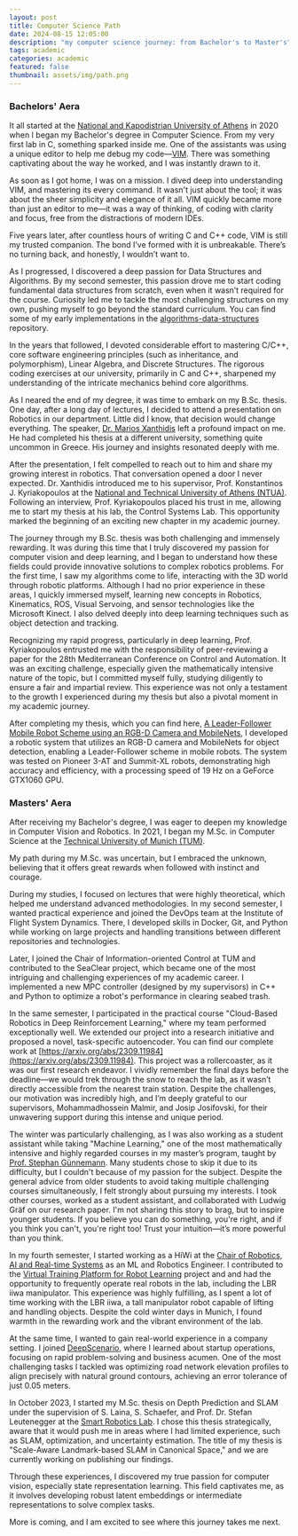 ```yaml
---
layout: post
title: Computer Science Path 
date: 2024-08-15 12:05:00
description: "my computer science journey: from Bachelor's to Master's"
tags: academic
categories: academic
featured: false
thumbnail: assets/img/path.png
---
```


### Bachelors' Aera

It all started at the [National and Kapodistrian University of Athens](https://www.di.uoa.gr/en) in 2020 when I began my Bachelor's degree in Computer Science. From my very first lab in C, something sparked inside me. One of the assistants was using a unique editor to help me debug my code—[VIM](https://www.vim.org/). There was something captivating about the way he worked, and I was instantly drawn to it. 

As soon as I got home, I was on a mission. I dived deep into understanding VIM, and mastering its every command. It wasn't just about the tool; it was about the sheer simplicity and elegance of it all. VIM quickly became more than just an editor to me—it was a way of thinking, of coding with clarity and focus, free from the distractions of modern IDEs.

Five years later, after countless hours of writing C and C++ code, VIM is still my trusted companion. The bond I’ve formed with it is unbreakable. There’s no turning back, and honestly, I wouldn’t want to. 

As I progressed, I discovered a deep passion for Data Structures and Algorithms. By my second semester, this passion drove me to start coding fundamental data structures from scratch, even when it wasn’t required for the course. Curiosity led me to tackle the most challenging structures on my own, pushing myself to go beyond the standard curriculum. You can find some of my early implementations in the [algorithms-data-structures](https://github.com/PetropoulakisPanagiotis/algorithms-data-structures/tree/master) repository.

In the years that followed, I devoted considerable effort to mastering C/C++, core software engineering principles (such as inheritance, and polymorphism), Linear Algebra, and Discrete Structures. The rigorous coding exercises at our university, primarily in C and C++, sharpened my understanding of the intricate mechanics behind core algorithms.

As I neared the end of my degree, it was time to embark on my B.Sc. thesis. One day, after a long day of lectures, I decided to attend a presentation on Robotics in our department. Little did I know, that decision would change everything. The speaker, [Dr. Marios Xanthidis](https://www.sintef.no/en/all-employees/employee/marios.xanthidis/) left a profound impact on me. He had completed his thesis at a different university, something quite uncommon in Greece. His journey and insights resonated deeply with me.

After the presentation, I felt compelled to reach out to him and share my growing interest in robotics. That conversation opened a door I never expected. Dr. Xanthidis introduced me to his supervisor, Prof. Konstantinos J. Kyriakopoulos at the  [National and Technical University of Athens (NTUA)](https://www.ntua.gr/en/). Following an interview, Prof. Kyriakopoulos placed his trust in me, allowing me to start my thesis at his lab, the Control Systems Lab. This opportunity marked the beginning of an exciting new chapter in my academic journey.

The journey through my B.Sc. thesis was both challenging and immensely rewarding. It was during this time that I truly discovered my passion for computer vision and deep learning, and I began to understand how these fields could provide innovative solutions to complex robotics problems. For the first time, I saw my algorithms come to life, interacting with the 3D world through robotic platforms. Although I had no prior experience in these areas, I quickly immersed myself, learning new concepts in Robotics, Kinematics, ROS, Visual Servoing, and sensor technologies like the Microsoft Kinect. I also delved deeply into deep learning techniques such as object detection and tracking.

Recognizing my rapid progress, particularly in deep learning, Prof. Kyriakopoulos entrusted me with the responsibility of peer-reviewing a paper for the 28th Mediterranean Conference on Control and Automation. It was an exciting challenge, especially given the mathematically intensive nature of the topic, but I committed myself fully, studying diligently to ensure a fair and impartial review. This experience was not only a testament to the growth I experienced during my thesis but also a pivotal moment in my academic journey.

After completing my thesis, which you can find here, [A Leader-Follower Mobile Robot Scheme using an RGB-D Camera and MobileNets](https://github.com/PetropoulakisPanagiotis/BSc_thesis), I developed a robotic system that utilizes an RGB-D camera and MobileNets for object detection, enabling a Leader-Follower scheme in mobile robots. The system was tested on Pioneer 3-AT and Summit-XL robots, demonstrating high accuracy and efficiency, with a processing speed of 19 Hz on a GeForce GTX1060 GPU.

### Masters' Aera

After receiving my Bachelor's degree, I was eager to deepen my knowledge in Computer Vision and Robotics. In 2021, I began my M.Sc. in Computer Science at the [Technical University of Munich (TUM)](https://www.cit.tum.de/cit/startseite/). 

My path during my M.Sc. was uncertain, but I embraced the unknown, believing that it offers great rewards when followed with instinct and courage.

During my studies, I focused on lectures that were highly theoretical, which helped me understand advanced methodologies. In my second semester, I wanted practical experience and joined the DevOps team at the Institute of Flight System Dynamics. There, I developed skills in Docker, Git, and Python while working on large projects and handling transitions between different repositories and technologies.

Later, I joined the Chair of Information-oriented Control at TUM and contributed to the SeaClear project, which became one of the most intriguing and challenging experiences of my academic career. I implemented a new MPC controller (designed by my supervisors) in C++ and Python to optimize a robot's performance in clearing seabed trash.

In the same semester, I participated in the practical course "Cloud-Based Robotics in Deep Reinforcement Learning," where my team performed exceptionally well. We extended our project into a research initiative and proposed a novel, task-specific autoencoder. You can find our complete work at  [https://arxiv.org/abs/2309.11984](https://arxiv.org/abs/2309.11984). This project was a rollercoaster, as it was our first research endeavor. I vividly remember the final days before the deadline—we would trek through the snow to reach the lab, as it wasn’t directly accessible from the nearest train station. Despite the challenges, our motivation was incredibly high, and I’m deeply grateful to our supervisors, Mohammadhossein Malmir, and Josip Josifovski,  for their unwavering support during this intense and unique period.

The winter was particularly challenging, as I was also working as a student assistant while taking "Machine Learning," one of the most mathematically intensive and highly regarded courses in my master’s program, taught by [Prof. Stephan Günnemann](https://www.cs.cit.tum.de/en/daml/team/damlguennemann/). Many students chose to skip it due to its difficulty, but I couldn't because of my passion for the subject. Despite the general advice from older students to avoid taking multiple challenging courses simultaneously, I felt strongly about pursuing my interests. I took other courses, worked as a student assistant, and collaborated with Ludwig Gräf on our research paper. I'm not sharing this story to brag, but to inspire younger students. If you believe you can do something, you're right, and if you think you can't, you're right too! Trust your intuition—it’s more powerful than you think.

In my fourth semester, I started working as a HiWi at the [Chair of Robotics, AI and Real-time Systems](https://www.ce.cit.tum.de/en/air/home/) as an ML and Robotics Engineer. I contributed to the [Virtual Training Platform for Robot Learning](https://github.com/tum-i6/VTPRL) project and and had the opportunity to frequently operate real robots in the lab, including the LBR iiwa manipulator. This experience was highly fulfilling, as I spent a lot of time working with the LBR iiwa, a tall manipulator robot capable of lifting and handling objects. Despite the cold winter days in Munich, I found warmth in the rewarding work and the vibrant environment of the lab. 

At the same time, I wanted to gain real-world experience in a company setting. I joined [DeepScenario](https://www.deepscenario.com/), where I learned about startup operations, focusing on rapid problem-solving and business acumen. One of the most challenging tasks I tackled was optimizing road network elevation profiles to align precisely with natural ground contours, achieving an error tolerance of just 0.05 meters.

In October 2023, I started my M.Sc. thesis on Depth Prediction and SLAM under the supervision of S. Laina, S. Schaefer, and Prof. Dr. Stefan Leutenegger at the [Smart Robotics Lab](https://srl.cit.tum.de/). I chose this thesis strategically, aware that it would push me in areas where I had limited experience, such as SLAM, optimization, and uncertainty estimation. The title of my thesis is "Scale-Aware Landmark-based SLAM in Canonical Space," and we are currently working on publishing our findings. 

Through these experiences, I discovered my true passion for computer vision, especially state representation learning. This field captivates me, as it involves developing robust latent embeddings or intermediate representations to solve complex tasks. 

More is coming, and I am excited to see where this journey takes me next.
